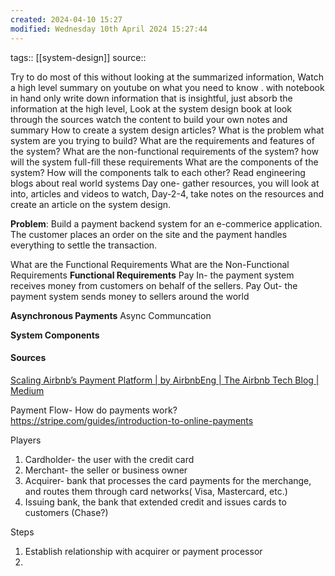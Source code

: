```yaml
---
created: 2024-04-10 15:27
modified: Wednesday 10th April 2024 15:27:44
---
```

tags::  [[system-design]]
source::


Try to do most of this without looking at the summarized information,
Watch a high level summary on youtube on what you need to know .
with notebook in hand only write down information that is insightful, just absorb the information at the high level,
Look at the system design book at look through the sources watch the content to build your own notes and summary
How to create a system design articles?
What is the problem what system are you trying to build?
What are the requirements and features of the system?
What are the non-functional requirements of the system?
	how will the system full-fill these requirements
What are the components of the system?
How will the components talk to each other?
Read engineering blogs about real world systems
Day one- gather resources, you will look at into, articles and videos to watch,
Day-2-4, take notes on the resources and create an article on the system design.

**Problem**:
Build a payment backend system for an e-commerice application. The customer places an order on the site and the payment handles everything to settle the transaction.

What are the Functional Requirements
What are the Non-Functional Requirements
**Functional Requirements**
Pay In- the payment system receives money from customers on behalf of the sellers.
Pay Out- the payment system sends money to sellers around the world


**Asynchronous Payments**
Async Communcation

**System Components**



#### Sources
[Scaling Airbnb’s Payment Platform | by AirbnbEng | The Airbnb Tech Blog | Medium](https://medium.com/airbnb-engineering/scaling-airbnbs-payment-platform-43ebfc99b324)






Payment Flow- How do payments work?
https://stripe.com/guides/introduction-to-online-payments

Players
1. Cardholder- the user with the credit card
2. Merchant- the seller or business owner
3. Acquirer- bank that processes the card payments for the merchange,
    and routes them through card networks( Visa, Mastercard, etc.)
4. Issuing bank, the bank that extended credit and issues cards to
customers (Chase?)


Steps
1. Establish relationship with acquirer or payment processor
2.
